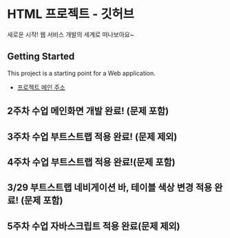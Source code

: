 # HTML 프로젝트 - 깃허브
새로운 시작! 웹 서비스 개발의 세계로 떠나보아요~
## Getting Started
This project is a starting point for a Web application.
- [프로젝트 메인 주소](https://github.com/Ksw0929/WEB_MAIN)
## 2주차 수업 메인화면 개발 완료! (문제 포함)
## 3주차 수업 부트스트랩 적용 완료! (문제 제외)
## 4주차 수업 부트스트랩 적용 완료!(문제 포함)
## 3/29 부트스트랩 네비게이션 바, 테이블 색상 변경 적용 완료! (문제 포함)
## 5주차 수업 자바스크립트 적용 완료(문제 제외)